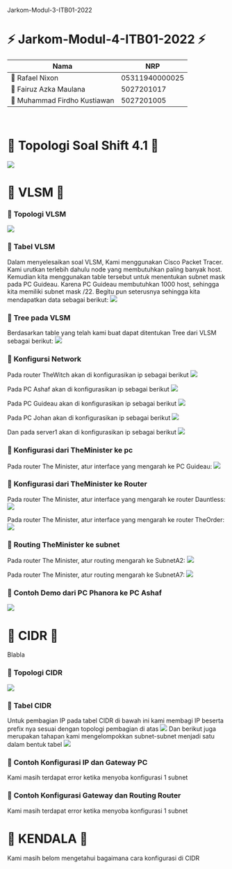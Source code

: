 Jarkom-Modul-3-ITB01-2022

# :zap: **Jarkom-Modul-4-ITB01-2022** :zap:

| Nama                               | NRP            |
|------------------------------------|----------------|
| 	:adult: Rafael Nixon              | 05311940000025 |
| 	:adult: Fairuz Azka Maulana       | 5027201017     |
| 	:adult: Muhammad Firdho Kustiawan | 5027201005     | 
<br/>

# :large_blue_circle: **Topologi Soal Shift 4.1** :large_blue_circle: 

<img src="/img/soal_shift_4.1.png">
<br>

# :large_blue_circle: **VLSM** :large_blue_circle: 
### :triangular_flag_on_post: **Topologi VLSM**
<img src="/img/VLSM.png">
<br>

### :triangular_flag_on_post: **Tabel VLSM**
Dalam menyelesaikan soal VLSM, Kami menggunakan Cisco Packet Tracer. Kami urutkan terlebih dahulu node yang membutuhkan paling banyak host. Kemudian kita menggunakan table tersebut untuk menentukan subnet mask pada PC Guideau. Karena PC Guideau membutuhkan 1000 host, sehingga kita memiliki subnet mask /22. Begitu pun seterusnya sehingga kita mendapatkan data sebagai berikut:
<img src="/img/Tabel-VLSM.png">
<br>

### :rocket: **Tree pada VLSM** 
Berdasarkan table yang telah kami buat dapat ditentukan Tree dari VLSM sebagai berikut:
<img src="/img/Tree-VLSM.png">

### :rocket: **Konfigursi Network** 
Pada router TheWitch akan di konfigurasikan ip sebagai berikut
<img src="/img/TheWitch.png">
<br>

Pada PC Ashaf akan di konfigurasikan ip sebagai berikut
<img src="/img/Ashaf.png">
<br>

Pada PC Guideau akan di konfigurasikan ip sebagai berikut
<img src="/img/Guideau.png">
<br>

Pada PC Johan akan di konfigurasikan ip sebagai berikut
<img src="/img/Johan.png">
<br>

Dan pada server1 akan di konfigurasikan ip sebagai berikut
<img src="/img/Server1.png">
<br>

### :rocket: **Konfigurasi dari TheMinister ke pc** 
Pada router The Minister, atur interface yang mengarah ke PC Guideau:
<img src="/img/TheMinister-Fa00-keGuideau.png">
<br>

### :rocket: **Konfigurasi dari TheMinister ke Router** 
Pada router The Minister, atur interface yang mengarah ke router Dauntless:
<img src="/img/TheMinister-Fa01-keRouterDauntless.png">
<br>

Pada router The Minister, atur interface yang mengarah ke router TheOrder:
<img src="/img/TheMinister-Fa01-keRouterTheOrder.png">
<br>

### :rocket: **Routing TheMinister ke subnet** 
Pada router The Minister, atur routing mengarah ke SubnetA2:
<img src="/img/TheMinister-Routing-keSubnetA2.png">
<br>

Pada router The Minister, atur routing mengarah ke SubnetA7:
<img src="/img/TheMinister-Routing-keSubnetA7.png">
<br>

### :rocket: **Contoh Demo dari PC Phanora ke PC Ashaf** 
<img src=".....">
<br>




# :large_blue_circle: **CIDR** :large_blue_circle:
Blabla

### :triangular_flag_on_post: **Topologi CIDR**
<img src=".....">
<br>

### :triangular_flag_on_post: **Tabel CIDR**
Untuk pembagian IP pada tabel CIDR di bawah ini kami membagi IP beserta prefix nya sesuai dengan topologi pembagian di atas 
<img src="/img/Tabel-CIDR.png">
Dan berikut juga merupakan tahapan kami mengelompokkan subnet-subnet menjadi satu dalam bentuk tabel
<img src="/img/steppembagian.png">
<br>


### :rocket: **Contoh Konfigurasi IP dan Gateway PC** 
Kami masih terdapat error ketika menyoba konfigurasi 1 subnet
<br>

### :rocket: **Contoh Konfigurasi Gateway dan Routing Router** 
Kami masih terdapat error ketika menyoba konfigurasi 1 subnet
<br>


# :large_blue_circle: **KENDALA** :large_blue_circle:
Kami masih belom mengetahui bagaimana cara konfigurasi di CIDR
